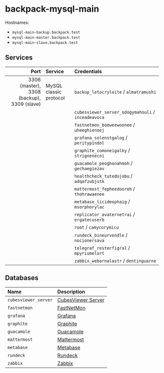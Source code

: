 # backpack-mysql-main

Hostnames:

- `mysql-main-backup.backpack.test`
- `mysql-main-master.backpack.test`
- `mysql-main-slave.backpack.test`

## Services

| Port | Service | Credentials
| ---: | :------ | :----------
| 3306 (master), 3308 (backup), 3309 (slave) | MySQL classic protocol | `backup_letocryloite` / `almatramushi`
| | | `cubesviewer_server_odogymahouli` / `inceadeavoca`
| | | `fastnetmon_boeweewoonee` / `uheeghienoej`
| | | `grafana_solenstgalog` / `peritypindol`
| | | `graphite_comoneigalky` / `strignenecoi`
| | | `guacamole_peoghonahmoh` / `gechaegiezav`
| | | `healthcheck_tutedojobu` / `adqafzubjutk`
| | | `mattermost_fepheedooroh` / `thohrawaenee`
| | | `metabase_licideophaig` / `msorphorylac`
| | | `replicator_avaternetrai` / `ergatecuserb`
| | | `root` / `camycorymicu`
| | | `rundeck_bineurvendle` / `nocionersava`
| | | `telegraf_resterfigral` / `mpyrismelort`
| | | `zabbix_webarnalastr` / `dentinguarne`

## Databases

| Name | Description
| :--- | :----------
| `cubesviewer_server` | [CubesViewer Server](../../../business-intelligence/cubesviewer-server)
| `fastnetmon` | [FastNetMon](../../../network-monitoring/fastnetmon) |
| `grafana` | [Grafana](../../../grafana)
| `graphite` | [Graphite](../../../graphite-statsd)
| `guacamole` | [Guacamole](../../../guacamole/frontend)
| `mattermost` | [Mattermost](../../../mattermost)
| `metabase` | [Metabase](../../../business-intelligence/metabase)
| `rundeck` | [Rundeck](../../../rundeck)
| `zabbix` | [Zabbix](../../../network-monitoring/zabbix)
